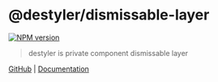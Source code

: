 # @destyler/dismissable-layer

[![NPM version](https://img.shields.io/npm/v/@destyler/dismissable-layer?color=a1b858&label=)](https://www.npmjs.com/package/@destyler/dismissable-layer)

> destyler is private component dismissable layer

[GitHub](https://github.com/destyler/destyler) | [Documentation](https://destyler-dev.zeabur.app/)
